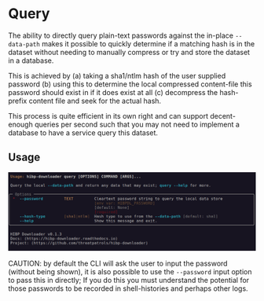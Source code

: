 # Query

The ability to directly query plain-text passwords against the in-place `--data-path` makes it possible
to quickly determine if a matching hash is in the dataset without needing to manually compress or try
and store the dataset in a database.

This is achieved by (a) taking a sha1/ntlm hash of the user supplied password (b) using this to determine 
the local compressed content-file this password should exist in if it does exist at all (c) decompress the
hash-prefix content file and seek for the actual hash.

This process is quite efficient in its own right and can support decent-enough queries per second such
that you may not need to implement a database to have a service query this dataset. 

## Usage
![screenshot-help.png](../assets/screenshot-query-help.png)

CAUTION: by default the CLI will ask the user to input the password (without being shown), it is also possible
to use the `--password` input option to pass this in directly;  If you do this you must understand the potential
for those passwords to be recorded in shell-histories and perhaps other logs. 
